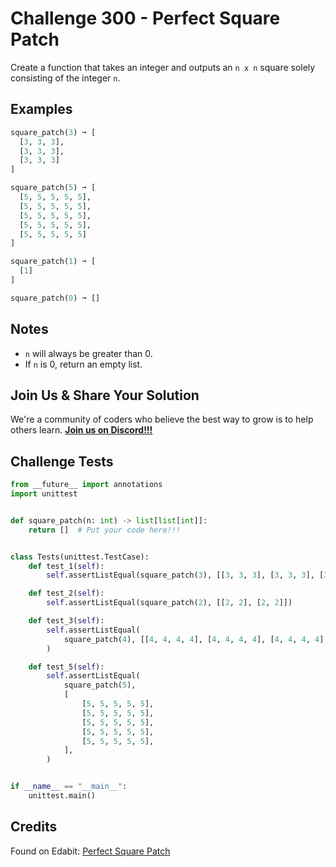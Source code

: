 # Challenge 300 - Perfect Square Patch

Create a function that takes an integer and outputs an `n x n` square solely consisting of the integer `n`.

## Examples
```python
square_patch(3) ➞ [
  [3, 3, 3],
  [3, 3, 3],
  [3, 3, 3]
]

square_patch(5) ➞ [
  [5, 5, 5, 5, 5],
  [5, 5, 5, 5, 5],
  [5, 5, 5, 5, 5],
  [5, 5, 5, 5, 5],
  [5, 5, 5, 5, 5]
]

square_patch(1) ➞ [
  [1]
]

square_patch(0) ➞ []
```
## Notes

- `n` will always be greater than 0.
- If `n` is 0, return an empty list.

## Join Us & Share Your Solution

We're a community of coders who believe the best way to grow is to help others learn. **[Join us on Discord!!!]("https"://discord.gg/sfHykntuGy)**

## Challenge Tests
```python
from __future__ import annotations
import unittest


def square_patch(n: int) -> list[list[int]]:
    return []  # Put your code here!!!


class Tests(unittest.TestCase):
    def test_1(self):
        self.assertListEqual(square_patch(3), [[3, 3, 3], [3, 3, 3], [3, 3, 3]])

    def test_2(self):
        self.assertListEqual(square_patch(2), [[2, 2], [2, 2]])

    def test_3(self):
        self.assertListEqual(
            square_patch(4), [[4, 4, 4, 4], [4, 4, 4, 4], [4, 4, 4, 4], [4, 4, 4, 4]]
        )

    def test_5(self):
        self.assertListEqual(
            square_patch(5),
            [
                [5, 5, 5, 5, 5],
                [5, 5, 5, 5, 5],
                [5, 5, 5, 5, 5],
                [5, 5, 5, 5, 5],
                [5, 5, 5, 5, 5],
            ],
        )


if __name__ == "__main__":
    unittest.main()
```
## Credits

Found on Edabit: [Perfect Square Patch](https://edabit.com/challenge/K3qMssK6mF34ctXE5)
